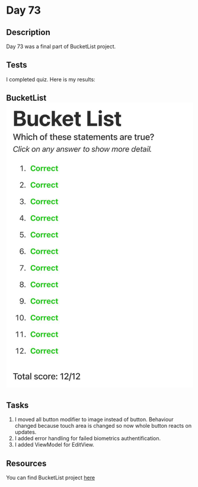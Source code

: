 # Day 73

## Description

Day 73 was a final part of BucketList project.

## Tests

I completed quiz.
Here is my results:

**BucketList**
![BucketList tests result](/Resources/Day_73/Results/Bucket_list.jpg)
------

## Tasks

1. I moved all button modifier to image instead of button. Behaviour changed because touch area is changed so now whole button reacts on updates.
2. I added error handling for failed biometrics authentification.
3. I added ViewModel for EditView.

## Resources

You can find BucketList project [here](/Sources/BucketList/)